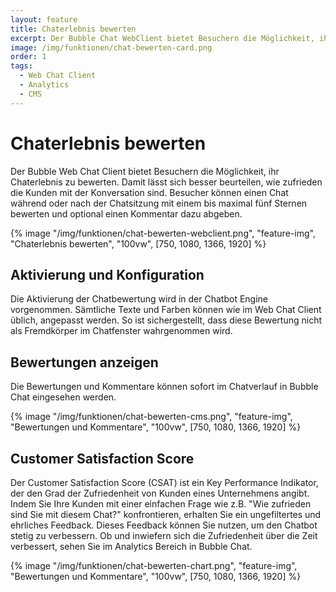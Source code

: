 ```yaml
---
layout: feature
title: Chaterlebnis bewerten
excerpt: Der Bubble Chat WebClient bietet Besuchern die Möglichkeit, ihr Chaterlebnis zu bewerten. Damit lässt sich besser beurteilen, wie zufrieden die Kunden mit der Konversation sind.
image: /img/funktionen/chat-bewerten-card.png
order: 1
tags:
  - Web Chat Client
  - Analytics
  - CMS
---
```


# Chaterlebnis bewerten

Der Bubble Web Chat Client bietet Besuchern die Möglichkeit, ihr Chaterlebnis zu bewerten. Damit lässt sich besser beurteilen, wie zufrieden die Kunden mit der Konversation sind. Besucher können einen Chat während oder nach der Chatsitzung mit einem bis maximal fünf Sternen bewerten und optional einen Kommentar dazu abgeben.

{% image "/img/funktionen/chat-bewerten-webclient.png", "feature-img", "Chaterlebnis bewerten", "100vw", [750, 1080, 1366, 1920] %}

## Aktivierung und Konfiguration

Die Aktivierung der Chatbewertung wird in der Chatbot Engine vorgenommen. Sämtliche Texte und Farben können wie im Web Chat Client üblich, angepasst werden. So ist sichergestellt, dass diese Bewertung nicht als Fremdkörper im Chatfenster wahrgenommen wird.

## Bewertungen anzeigen

Die Bewertungen und Kommentare können sofort im Chatverlauf in Bubble Chat eingesehen werden.

{% image "/img/funktionen/chat-bewerten-cms.png", "feature-img", "Bewertungen und Kommentare", "100vw", [750, 1080, 1366, 1920] %}

## Customer Satisfaction Score

Der Customer Satisfaction Score (CSAT) ist ein Key Performance Indikator, der den Grad der Zufriedenheit von Kunden eines Unternehmens angibt. Indem Sie Ihre Kunden mit einer einfachen Frage wie z.B. "Wie zufrieden sind Sie mit diesem Chat?" konfrontieren, erhalten Sie ein ungefiltertes und ehrliches Feedback. Dieses Feedback können Sie nutzen, um den Chatbot stetig zu verbessern. Ob und inwiefern sich die Zufriedenheit über die Zeit verbessert, sehen Sie im Analytics Bereich in Bubble Chat.

{% image "/img/funktionen/chat-bewerten-chart.png", "feature-img", "Bewertungen und Kommentare", "100vw", [750, 1080, 1366, 1920] %}
